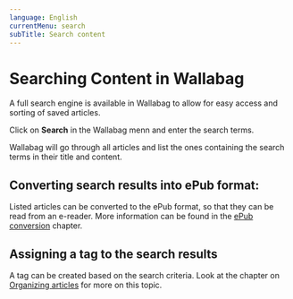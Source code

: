 ```yaml
---
language: English
currentMenu: search
subTitle: Search content
---
```


# Searching Content in Wallabag

A full search engine is available in Wallabag to allow for easy access and sorting of saved articles.

Click on **Search** in the Wallabag menn and enter the search terms.

Wallabag will go through all articles and list the ones containing the search terms in their title and content.

## Converting search results into ePub format:

Listed articles can be converted to the ePub format, so that they can be read from an e-reader. More information can be found in the [ePub conversion](epub_conversion.md) chapter.

## Assigning a tag to the search results

A tag can be created based on the search criteria. Look at the chapter on [Organizing articles](Organize_articles.md) for more on this topic.
